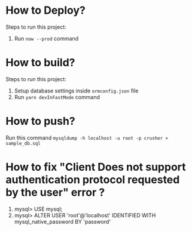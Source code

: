 # How to Deploy?

Steps to run this project:

1. Run `now --prod` command

# How to build?

Steps to run this project:

1. Setup database settings inside `ormconfig.json` file
2. Run `yarn devInFastMode` command

# How to push?

Run this command
`mysqldump -h localhost -u root -p crusher > sample_db.sql`

# How to fix "Client Does not support authentication protocol requested by the user" error ?

1. mysql> USE mysql;
2. mysql> ALTER USER 'root'@'localhost' IDENTIFIED WITH mysql_native_password BY 'password'
